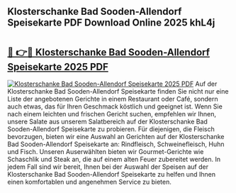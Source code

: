 ## Klosterschanke Bad Sooden-Allendorf Speisekarte PDF Download Online 2025 khL4j

# <h2><a href="http://gc7mf0.nevu.top/?p=Klosterschanke+Bad+Sooden-Allendorf+Speisekarte">🔗 👉🔴 Klosterschanke Bad Sooden-Allendorf Speisekarte 2025 PDF</a></h2>

[![Klosterschanke Bad Sooden-Allendorf Speisekarte 2025 PDF](https://i.imgur.com/dBaPXMq.png)](http://gc7mf0.nevu.top/?p=Klosterschanke+Bad+Sooden-Allendorf+Speisekarte)
Auf der Klosterschanke Bad Sooden-Allendorf Speisekarte finden Sie nicht nur eine Liste der angebotenen Gerichte in einem Restaurant oder Café, sondern auch etwas, das für Ihren Geschmack köstlich und geeignet ist. Wenn Sie nach einem leichten und frischen Gericht suchen, empfehlen wir Ihnen, unsere Salate aus unserem Salatbereich auf der Klosterschanke Bad Sooden-Allendorf Speisekarte zu probieren. Für diejenigen, die Fleisch bevorzugen, bieten wir eine Auswahl an Gerichten auf der Klosterschanke Bad Sooden-Allendorf Speisekarte an: Rindfleisch, Schweinefleisch, Huhn und Fisch. Unseren Auserwählten bieten wir Gourmet-Gerichte wie Schaschlik und Steak an, die auf einem alten Feuer zubereitet werden. In jedem Fall sind wir bereit, Ihnen bei der Auswahl der Speisen auf der Klosterschanke Bad Sooden-Allendorf Speisekarte zu helfen und Ihnen einen komfortablen und angenehmen Service zu bieten.
